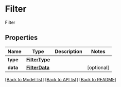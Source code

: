 # Filter

Filter
## Properties
Name | Type | Description | Notes
------------ | ------------- | ------------- | -------------
**type** | [**FilterType**](FilterType.md) |  | 
**data** | [**FilterData**](FilterData.md) |  | [optional] 

[[Back to Model list]](../README.md#documentation-for-models) [[Back to API list]](../README.md#documentation-for-api-endpoints) [[Back to README]](../README.md)


